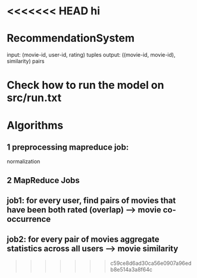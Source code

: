 <<<<<<< HEAD
hi
=======
# RecommendationSystem
input: (movie-id, user-id, rating) tuples
output: ((movie-id, movie-id), similarity) pairs

# Check how to run the model on src/run.txt

# Algorithms
## 1 preprocessing mapreduce job:
normalization

## 2 MapReduce Jobs
## job1: for every user, find pairs of movies that have been both rated (overlap) --> movie co-occurrence

## job2: for every pair of movies aggregate statistics across all users --> movie similarity



>>>>>>> c59ce8d6ad30ca56e0907a96edb8e514a3a8f64c
